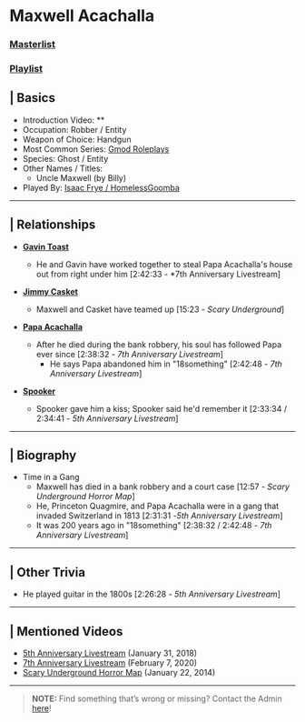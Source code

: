 # Maxwell Acachalla
### [Masterlist]()
### [Playlist](https://www.youtube.com/playlist?list=PLwljWXtmIKiQfQnRS6WrYoHucM2crRgBU)

## | Basics
- Introduction Video: **
- Occupation: Robber / Entity
- Weapon of Choice: Handgun
- Most Common Series: [Gmod Roleplays](6.Series/Gmod/Roleplays.md)
- Species: Ghost / Entity
- Other Names / Titles:
  - Uncle Maxwell \(by Billy)
- Played By: [Isaac Frye / HomelessGoomba](3.Siblings/3.4.Isaac-Frye-HomelessGoomba.md)

----

## | Relationships
- [**Gavin Toast**](5.Characters/One-Off_Uncommon.md)
  - He and Gavin have worked together to steal Papa Acachalla's house out from right under him \[2:42:33 - *7th Anniversary Livestream]

- [**Jimmy Casket**](5.Characters/Jimmy_Casket.md)
  - Maxwell and Casket have teamed up \[15:23 - *Scary Underground*]

- [**Papa Acachalla**](5.Characters/Papa_Acachalla.md)
  - After he died during the bank robbery, his soul has followed Papa ever since \[2:38:32 - *7th Anniversary Livestream*]
    - He says Papa abandoned him in "18something" \[2:42:48 - *7th Anniversary Livestream*]

- [**Spooker**](5.Characters/Fred_Spooker_Soup.md)
  - Spooker gave him a kiss; Spooker said he'd remember it \[2:33:34 / 2:34:41 - *5th Anniversary Livestream*]

----

## | Biography
- Time in a Gang
  - Maxwell has died in a bank robbery and a court case \[12:57 - *Scary Underground Horror Map*]
  - He, Princeton Quagmire, and Papa Acachalla were in a gang that invaded Switzerland in 1813 \[2:31:31 -*5th Anniversary Livestream*]
  - It was 200 years ago in "18something" \[2:38:32 / 2:42:48 - *7th Anniversary Livestream*]

----

## | Other Trivia
- He played guitar in the 1800s \[2:26:28 - *5th Anniversary Livestream*]

----

## | Mentioned Videos
- [5th Anniversary Livestream](https://youtu.be/6AHnicY1Iq4) \(January 31, 2018)
- [7th Anniversary Livestream](https://youtu.be/GBFpW-t83Zs) \(February 7, 2020)
- [Scary Underground Horror Map](https://youtu.be/Hd_KT6KbnHI) \(January 22, 2014)

----

> **NOTE:** Find something that’s wrong or missing? Contact the Admin [here](../chapter_2.md)!